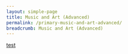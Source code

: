 ```yaml
---
layout: simple-page
title: Music and Art (Advanced)
permalink: /primary-music-and-art-advanced/
breadcrumb: Music and Art (Advanced)
---
```

[test](/placeholder-primary-music-and-art-advanced/)
